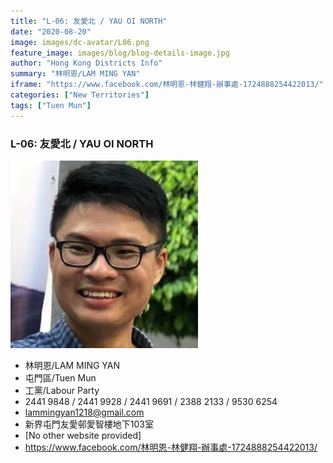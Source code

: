 ```yaml
---
title: "L-06: 友愛北 / YAU OI NORTH"
date: "2020-08-20"
image: images/dc-avatar/L06.png
feature_image: images/blog/blog-details-image.jpg
author: "Hong Kong Districts Info"
summary: "林明恩/LAM MING YAN"
iframe: "https://www.facebook.com/林明恩-林健翔-辦事處-1724888254422013/"
categories: ["New Territories"]
tags: ["Tuen Mun"]
---
```


### L-06: 友愛北 / YAU OI NORTH  
![](/images/dc-avatar/L06.png)  

 - 林明恩/LAM MING YAN  
 - 屯門區/Tuen Mun  
 - 工黨/Labour Party  
 - 2441 9848 / 2441 9928 / 2441 9691 / 2388 2133 / 9530 6254  
 - lammingyan1218@gmail.com  
 - 新界屯門友愛邨愛智樓地下103室  
 - [No other website provided]  
 - https://www.facebook.com/林明恩-林健翔-辦事處-1724888254422013/
